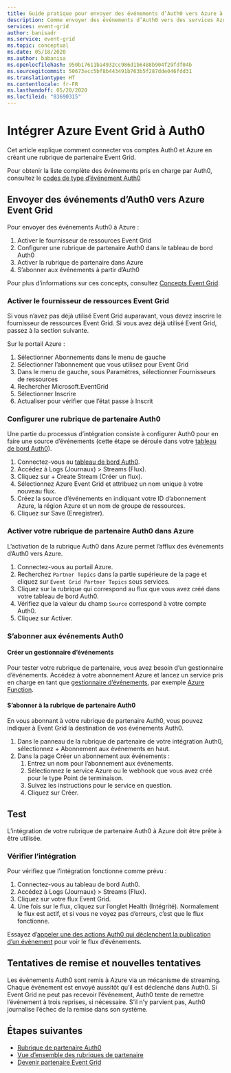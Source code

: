 ```yaml
---
title: Guide pratique pour envoyer des événements d’Auth0 vers Azure à l’aide d’Azure Event Grid
description: Comme envoyer des événements d’Auth0 vers des services Azure avec Azure Event Grid.
services: event-grid
author: banisadr
ms.service: event-grid
ms.topic: conceptual
ms.date: 05/18/2020
ms.author: babanisa
ms.openlocfilehash: 950b17611ba4932cc986d1b6488b904f29fdf04b
ms.sourcegitcommit: 50673ecc5bf8b443491b763b5f287dde046fdd31
ms.translationtype: HT
ms.contentlocale: fr-FR
ms.lasthandoff: 05/20/2020
ms.locfileid: "83690315"
---
```

# <a name="integrate-azure-event-grid-with-auth0"></a>Intégrer Azure Event Grid à Auth0

Cet article explique comment connecter vos comptes Auth0 et Azure en créant une rubrique de partenaire Event Grid.

Pour obtenir la liste complète des événements pris en charge par Auth0, consultez le [codes de type d’événement Auth0](https://auth0.com/docs/logs/references/log-event-type-codes)

## <a name="send-events-from-auth0-to-azure-event-grid"></a>Envoyer des événements d’Auth0 vers Azure Event Grid
Pour envoyer des événements Auth0 à Azure :

1. Activer le fournisseur de ressources Event Grid
1. Configurer une rubrique de partenaire Auth0 dans le tableau de bord Auth0
1. Activer la rubrique de partenaire dans Azure
1. S’abonner aux événements à partir d’Auth0

Pour plus d’informations sur ces concepts, consultez [Concepts Event Grid](concepts.md).

### <a name="enable-event-grid-resource-provider"></a>Activer le fournisseur de ressources Event Grid
Si vous n’avez pas déjà utilisé Event Grid auparavant, vous devez inscrire le fournisseur de ressources Event Grid. Si vous avez déjà utilisé Event Grid, passez à la section suivante.

Sur le portail Azure :
1. Sélectionner Abonnements dans le menu de gauche
1. Sélectionner l’abonnement que vous utilisez pour Event Grid
1. Dans le menu de gauche, sous Paramètres, sélectionner Fournisseurs de ressources
1. Rechercher Microsoft.EventGrid
1. Sélectionner Inscrire
1. Actualiser pour vérifier que l’état passe à Inscrit

### <a name="set-up-an-auth0-partner-topic"></a>Configurer une rubrique de partenaire Auth0
Une partie du processus d’intégration consiste à configurer Auth0 pour en faire une source d’événements (cette étape se déroule dans votre [tableau de bord Auth0](https://manage.auth0.com/)).

1. Connectez-vous au [tableau de bord Auth0](https://manage.auth0.com/).
1. Accédez à Logs (Journaux) > Streams (Flux).
1. Cliquez sur + Create Stream (Créer un flux).
1. Sélectionnez Azure Event Grid et attribuez un nom unique à votre nouveau flux.
1. Créez la source d’événements en indiquant votre ID d’abonnement Azure, la région Azure et un nom de groupe de ressources. 
1. Cliquez sur Save (Enregistrer).

### <a name="activate-your-auth0-partner-topic-in-azure"></a>Activer votre rubrique de partenaire Auth0 dans Azure
L’activation de la rubrique Auth0 dans Azure permet l’afflux des événements d’Auth0 vers Azure.

1. Connectez-vous au portail Azure.
1. Recherchez `Partner Topics` dans la partie supérieure de la page et cliquez sur `Event Grid Partner Topics` sous services.
1. Cliquez sur la rubrique qui correspond au flux que vous avez créé dans votre tableau de bord Auth0.
1. Vérifiez que la valeur du champ `Source` correspond à votre compte Auth0.
1. Cliquez sur Activer.

### <a name="subscribe-to-auth0-events"></a>S’abonner aux événements Auth0

#### <a name="create-an-event-handler"></a>Créer un gestionnaire d’événements
Pour tester votre rubrique de partenaire, vous avez besoin d’un gestionnaire d’événements. Accédez à votre abonnement Azure et lancez un service pris en charge en tant que [gestionnaire d’événements](event-handlers.md), par exemple [Azure Function](custom-event-to-function.md).

#### <a name="subscribe-to-your-auth0-partner-topic"></a>S’abonner à la rubrique de partenaire Auth0
En vous abonnant à votre rubrique de partenaire Auth0, vous pouvez indiquer à Event Grid la destination de vos événements Auth0.

1. Dans le panneau de la rubrique de partenaire de votre intégration Auth0, sélectionnez + Abonnement aux événements en haut.
1. Dans la page Créer un abonnement aux événements :
    1. Entrez un nom pour l’abonnement aux événements.
    1. Sélectionnez le service Azure ou le webhook que vous avez créé pour le type Point de terminaison.
    1. Suivez les instructions pour le service en question.
    1. Cliquez sur Créer.

## <a name="testing"></a>Test
L’intégration de votre rubrique de partenaire Auth0 à Azure doit être prête à être utilisée.

### <a name="verify-the-integration"></a>Vérifier l’intégration
Pour vérifiez que l’intégration fonctionne comme prévu :

1. Connectez-vous au tableau de bord Auth0.
1. Accédez à Logs (Journaux) > Streams (Flux).
1. Cliquez sur votre flux Event Grid.
1. Une fois sur le flux, cliquez sur l’onglet Health (Intégrité). Normalement le flux est actif, et si vous ne voyez pas d’erreurs, c’est que le flux fonctionne.

Essayez d’[appeler une des actions Auth0 qui déclenchent la publication d’un événement](https://auth0.com/docs/logs/references/log-event-type-codes) pour voir le flux d’événements.

## <a name="delivery-attempts-and-retries"></a>Tentatives de remise et nouvelles tentatives
Les événements Auth0 sont remis à Azure via un mécanisme de streaming. Chaque événement est envoyé aussitôt qu’il est déclenché dans Auth0. Si Event Grid ne peut pas recevoir l’événement, Auth0 tente de remettre l’événement à trois reprises, si nécessaire. S’il n’y parvient pas, Auth0 journalise l’échec de la remise dans son système.

## <a name="next-steps"></a>Étapes suivantes

- [Rubrique de partenaire Auth0](auth0-overview.md)
- [Vue d’ensemble des rubriques de partenaire](partner-topics-overview.md)
- [Devenir partenaire Event Grid](partner-onboarding-overview.md)